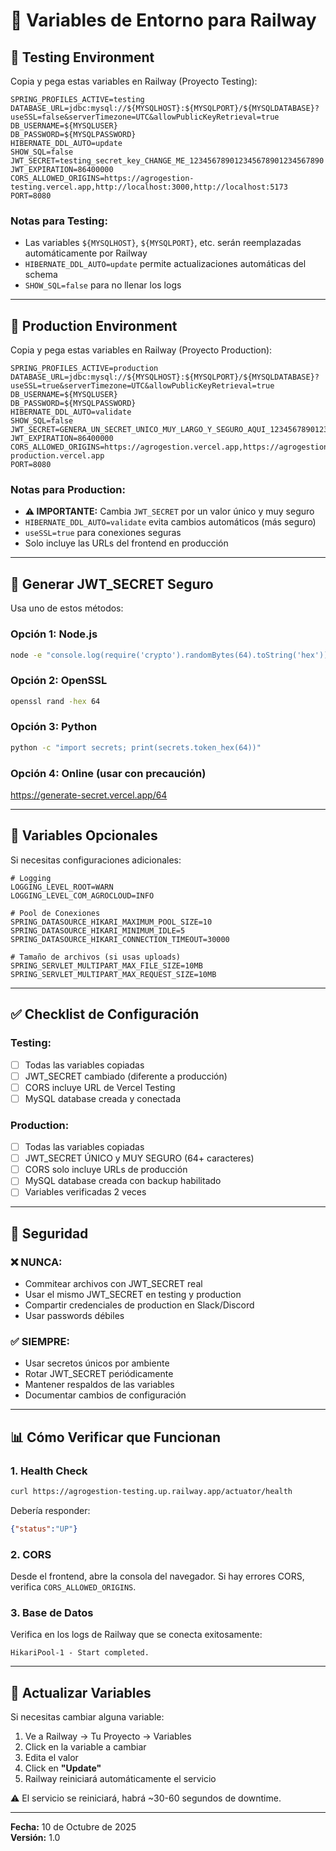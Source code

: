 # 🔐 Variables de Entorno para Railway

## 🧪 Testing Environment

Copia y pega estas variables en Railway (Proyecto Testing):

```env
SPRING_PROFILES_ACTIVE=testing
DATABASE_URL=jdbc:mysql://${MYSQLHOST}:${MYSQLPORT}/${MYSQLDATABASE}?useSSL=false&serverTimezone=UTC&allowPublicKeyRetrieval=true
DB_USERNAME=${MYSQLUSER}
DB_PASSWORD=${MYSQLPASSWORD}
HIBERNATE_DDL_AUTO=update
SHOW_SQL=false
JWT_SECRET=testing_secret_key_CHANGE_ME_123456789012345678901234567890
JWT_EXPIRATION=86400000
CORS_ALLOWED_ORIGINS=https://agrogestion-testing.vercel.app,http://localhost:3000,http://localhost:5173
PORT=8080
```

### Notas para Testing:
- Las variables `${MYSQLHOST}`, `${MYSQLPORT}`, etc. serán reemplazadas automáticamente por Railway
- `HIBERNATE_DDL_AUTO=update` permite actualizaciones automáticas del schema
- `SHOW_SQL=false` para no llenar los logs

---

## 🚀 Production Environment

Copia y pega estas variables en Railway (Proyecto Production):

```env
SPRING_PROFILES_ACTIVE=production
DATABASE_URL=jdbc:mysql://${MYSQLHOST}:${MYSQLPORT}/${MYSQLDATABASE}?useSSL=true&serverTimezone=UTC&allowPublicKeyRetrieval=true
DB_USERNAME=${MYSQLUSER}
DB_PASSWORD=${MYSQLPASSWORD}
HIBERNATE_DDL_AUTO=validate
SHOW_SQL=false
JWT_SECRET=GENERA_UN_SECRET_UNICO_MUY_LARGO_Y_SEGURO_AQUI_123456789012345678901234567890
JWT_EXPIRATION=86400000
CORS_ALLOWED_ORIGINS=https://agrogestion.vercel.app,https://agrogestion-production.vercel.app
PORT=8080
```

### Notas para Production:
- **⚠️ IMPORTANTE:** Cambia `JWT_SECRET` por un valor único y muy seguro
- `HIBERNATE_DDL_AUTO=validate` evita cambios automáticos (más seguro)
- `useSSL=true` para conexiones seguras
- Solo incluye las URLs del frontend en producción

---

## 🔑 Generar JWT_SECRET Seguro

Usa uno de estos métodos:

### Opción 1: Node.js
```bash
node -e "console.log(require('crypto').randomBytes(64).toString('hex'))"
```

### Opción 2: OpenSSL
```bash
openssl rand -hex 64
```

### Opción 3: Python
```bash
python -c "import secrets; print(secrets.token_hex(64))"
```

### Opción 4: Online (usar con precaución)
https://generate-secret.vercel.app/64

---

## 📝 Variables Opcionales

Si necesitas configuraciones adicionales:

```env
# Logging
LOGGING_LEVEL_ROOT=WARN
LOGGING_LEVEL_COM_AGROCLOUD=INFO

# Pool de Conexiones
SPRING_DATASOURCE_HIKARI_MAXIMUM_POOL_SIZE=10
SPRING_DATASOURCE_HIKARI_MINIMUM_IDLE=5
SPRING_DATASOURCE_HIKARI_CONNECTION_TIMEOUT=30000

# Tamaño de archivos (si usas uploads)
SPRING_SERVLET_MULTIPART_MAX_FILE_SIZE=10MB
SPRING_SERVLET_MULTIPART_MAX_REQUEST_SIZE=10MB
```

---

## ✅ Checklist de Configuración

### Testing:
- [ ] Todas las variables copiadas
- [ ] JWT_SECRET cambiado (diferente a producción)
- [ ] CORS incluye URL de Vercel Testing
- [ ] MySQL database creada y conectada

### Production:
- [ ] Todas las variables copiadas
- [ ] JWT_SECRET ÚNICO y MUY SEGURO (64+ caracteres)
- [ ] CORS solo incluye URLs de producción
- [ ] MySQL database creada con backup habilitado
- [ ] Variables verificadas 2 veces

---

## 🚨 Seguridad

### ❌ NUNCA:
- Commitear archivos con JWT_SECRET real
- Usar el mismo JWT_SECRET en testing y production
- Compartir credenciales de production en Slack/Discord
- Usar passwords débiles

### ✅ SIEMPRE:
- Usar secretos únicos por ambiente
- Rotar JWT_SECRET periódicamente
- Mantener respaldos de las variables
- Documentar cambios de configuración

---

## 📊 Cómo Verificar que Funcionan

### 1. Health Check
```bash
curl https://agrogestion-testing.up.railway.app/actuator/health
```

Debería responder:
```json
{"status":"UP"}
```

### 2. CORS
Desde el frontend, abre la consola del navegador. Si hay errores CORS, verifica `CORS_ALLOWED_ORIGINS`.

### 3. Base de Datos
Verifica en los logs de Railway que se conecta exitosamente:
```
HikariPool-1 - Start completed.
```

---

## 🔄 Actualizar Variables

Si necesitas cambiar alguna variable:

1. Ve a Railway → Tu Proyecto → Variables
2. Click en la variable a cambiar
3. Edita el valor
4. Click en **"Update"**
5. Railway reiniciará automáticamente el servicio

⚠️ El servicio se reiniciará, habrá ~30-60 segundos de downtime.

---

**Fecha:** 10 de Octubre de 2025  
**Versión:** 1.0

